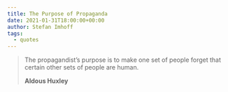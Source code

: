 ```yaml
---
title: The Purpose of Propaganda
date: 2021-01-31T18:00:00+00:00
author: Stefan Imhoff
tags:
  - quotes
---
```


> The propagandist’s purpose is to make one set of people forget that certain other sets of people are human.
>
> **Aldous Huxley**
